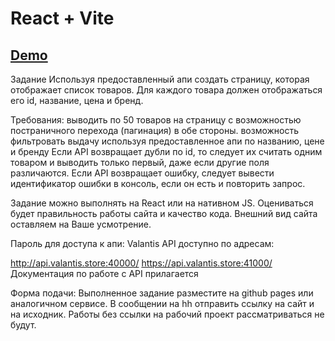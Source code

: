 # React + Vite

## [Demo](https://test-valantis-nine.vercel.app/)

Задание
Используя предоставленный апи создать страницу, которая отображает список товаров.
Для каждого товара должен отображаться его id, название, цена и бренд.

Требования:
выводить по 50 товаров на страницу с возможностью постраничного перехода (пагинация) в обе стороны.
возможность фильтровать выдачу используя предоставленное апи по названию, цене и бренду
Если API возвращает дубли по id, то следует их считать одним товаром и выводить только первый, даже если другие поля различаются. Если API возвращает ошибку, следует вывести идентификатор ошибки в консоль, если он есть и повторить запрос.

Задание можно выполнять на React или на нативном JS.
Оцениваться будет правильность работы сайта и качество кода.
Внешний вид сайта оставляем на Ваше усмотрение.

Пароль для доступа к апи: Valantis
API доступно по адресам:

http://api.valantis.store:40000/
https://api.valantis.store:41000/
Документация по работе с API прилагается

Форма подачи:
Выполненное задание разместите на github pages или аналогичном сервисе.
В сообщении на hh отправить ссылку на сайт и на исходник.
Работы без ссылки на рабочий проект рассматриваться не будут.
